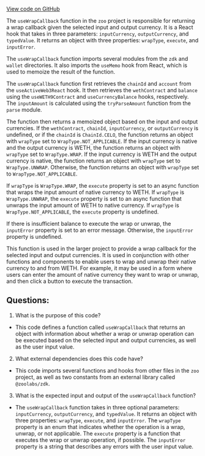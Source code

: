 [View code on GitHub](zoo-labs/zoo/blob/master/core/src/hooks/useWrapCallback.ts)

The `useWrapCallback` function in the `zoo` project is responsible for returning a wrap callback given the selected input and output currency. It is a React hook that takes in three parameters: `inputCurrency`, `outputCurrency`, and `typedValue`. It returns an object with three properties: `wrapType`, `execute`, and `inputError`.

The `useWrapCallback` function imports several modules from the `zdk` and `wallet` directories. It also imports the `useMemo` hook from React, which is used to memoize the result of the function.

The `useWrapCallback` function first retrieves the `chainId` and `account` from the `useActiveWeb3React` hook. It then retrieves the `wethContract` and `balance` using the `useWETH9Contract` and `useCurrencyBalance` hooks, respectively. The `inputAmount` is calculated using the `tryParseAmount` function from the `parse` module.

The function then returns a memoized object based on the input and output currencies. If the `wethContract`, `chainId`, `inputCurrency`, or `outputCurrency` is undefined, or if the `chainId` is `ChainId.CELO`, the function returns an object with `wrapType` set to `WrapType.NOT_APPLICABLE`. If the input currency is native and the output currency is WETH, the function returns an object with `wrapType` set to `WrapType.WRAP`. If the input currency is WETH and the output currency is native, the function returns an object with `wrapType` set to `WrapType.UNWRAP`. Otherwise, the function returns an object with `wrapType` set to `WrapType.NOT_APPLICABLE`.

If `wrapType` is `WrapType.WRAP`, the `execute` property is set to an async function that wraps the input amount of native currency to WETH. If `wrapType` is `WrapType.UNWRAP`, the `execute` property is set to an async function that unwraps the input amount of WETH to native currency. If `wrapType` is `WrapType.NOT_APPLICABLE`, the `execute` property is undefined.

If there is insufficient balance to execute the wrap or unwrap, the `inputError` property is set to an error message. Otherwise, the `inputError` property is undefined.

This function is used in the larger project to provide a wrap callback for the selected input and output currencies. It is used in conjunction with other functions and components to enable users to wrap and unwrap their native currency to and from WETH. For example, it may be used in a form where users can enter the amount of native currency they want to wrap or unwrap, and then click a button to execute the transaction.
## Questions: 
 1. What is the purpose of this code?
- This code defines a function called `useWrapCallback` that returns an object with information about whether a wrap or unwrap operation can be executed based on the selected input and output currencies, as well as the user input value.

2. What external dependencies does this code have?
- This code imports several functions and hooks from other files in the `zoo` project, as well as two constants from an external library called `@zoolabs/zdk`.

3. What is the expected input and output of the `useWrapCallback` function?
- The `useWrapCallback` function takes in three optional parameters: `inputCurrency`, `outputCurrency`, and `typedValue`. It returns an object with three properties: `wrapType`, `execute`, and `inputError`. The `wrapType` property is an enum that indicates whether the operation is a wrap, unwrap, or not applicable. The `execute` property is a function that executes the wrap or unwrap operation, if possible. The `inputError` property is a string that describes any errors with the user input value.